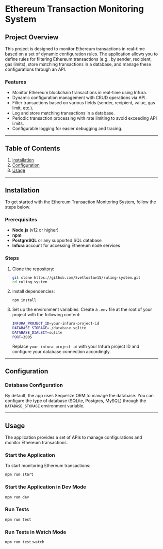 # Ethereum Transaction Monitoring System

## Project Overview

This project is designed to monitor Ethereum transactions in real-time based on a set of dynamic configuration rules. The application allows you to define rules for filtering Ethereum transactions (e.g., by sender, recipient, gas limits), store matching transactions in a database, and manage these configurations through an API.

### Features
- Monitor Ethereum blockchain transactions in real-time using Infura.
- Dynamic configuration management with CRUD operations via API.
- Filter transactions based on various fields (sender, recipient, value, gas limit, etc.).
- Log and store matching transactions in a database.
- Periodic transaction processing with rate limiting to avoid exceeding API limits.
- Configurable logging for easier debugging and tracing.

---

## Table of Contents

1. [Installation](#installation)
2. [Configuration](#configuration)
3. [Usage](#usage)

---

## Installation

To get started with the Ethereum Transaction Monitoring System, follow the steps below:

### Prerequisites
- **Node.js** (v12 or higher)
- **npm**
- **PostgreSQL** or any supported SQL database
- **Infura** account for accessing Ethereum node services

### Steps

1. Clone the repository:
    ```bash
    git clone https://github.com/Svetloslav15/ruling-system.git
    cd ruling-system
    ```

2. Install dependencies:
    ```bash
    npm install
    ```

3. Set up the environment variables:
    Create a `.env` file at the root of your project with the following content:
    ```bash
    INFURA_PROJECT_ID=your-infura-project-id
    DATABASE_STORAGE=./database.sqlite
    DATABASE_DIALECT=sqlite
    PORT=3005
    ```
    Replace `your-infura-project-id` with your Infura project ID and configure your database connection accordingly.

---

## Configuration

### Database Configuration

By default, the app uses Sequelize ORM to manage the database. You can configure the type of database (SQLite, Postgres, MySQL) through the `DATABASE_STORAGE` environment variable.

---

## Usage

The application provides a set of APIs to manage configurations and monitor Ethereum transactions.

### Start the Application

To start monitoring Ethereum transactions:

```bash
npm run start
```

### Start the Application in Dev Mode

```bash
npm run dev
```

### Run Tests

```bash
npm run test
```

### Run Tests in Watch Mode

```bash
npm run test:watch
```
